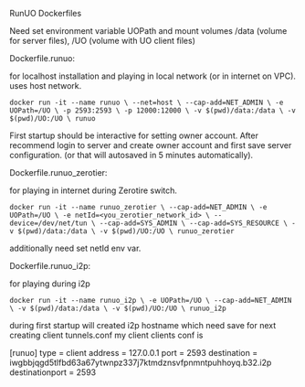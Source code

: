 RunUO Dockerfiles

Need set environment variable UOPath and mount volumes /data (volume for server files), /UO (volume with UO client files)

Dockerfile.runuo: 

for localhost installation and playing in local network (or in internet on VPC). uses host network.

`docker run -it --name runuo \
--net=host \
--cap-add=NET_ADMIN \
-e UOPath=/UO \
-p 2593:2593 \
-p 12000:12000 \
-v $(pwd)/data:/data \
-v $(pwd)/UO:/UO \
runuo`

First startup should be interactive for setting owner account. After recommend login to server and create owner account and first save server configuration.
(or that will autosaved in 5 minutes automatically).

Dockerfile.runuo_zerotier:

for playing in internet during Zerotire switch. 

`docker run -it --name runuo_zerotier \
--cap-add=NET_ADMIN \
-e UOPath=/UO \
-e netId=<you_zerotier_network_id> \
--device=/dev/net/tun \
--cap-add=SYS_ADMIN \
--cap-add=SYS_RESOURCE \
-v $(pwd)/data:/data \
-v $(pwd)/UO:/UO \
runuo_zerotier`

additionally need set netId env var.

Dockerfile.runuo_i2p:

for playing during i2p

`docker run -it --name runuo_i2p \
-e UOPath=/UO \
--cap-add=NET_ADMIN \
-v $(pwd)/data:/data \
-v $(pwd)/UO:/UO \
runuo_i2p`

during first startup will created i2p hostname which need save for next creating client tunnels.conf
my client clients conf is

[runuo]
type = client
address = 127.0.0.1
port = 2593
destination = iwgbbjqgd5tlfbd63a67ytwnpz337j7ktmdznsvfpnmntpuhhoyq.b32.i2p
destinationport = 2593




